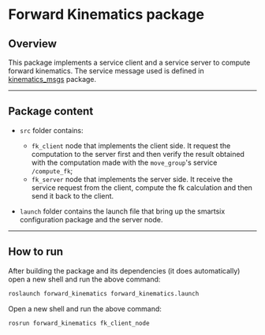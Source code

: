 # Forward Kinematics package

## Overview

This package implements a service client and a service server to compute forward kinematics. The service message used is defined in [kinematics_msgs](../kinematics_msgs) package.

---

## Package content

* ```src``` folder contains:
  * ```fk_client``` node that implements the client side. It request the computation to the server first and then verify the result obtained with the computation made with the `move_group`'s service `/compute_fk`;
  * ```fk_server``` node that implements the server side. It receive the service request from the client, compute the fk calculation and then send it back to the client.

* ```launch``` folder contains the launch file that bring up the smartsix configuration package and the server node.

---

## How to run

After building the package and its dependencies (it does automatically) open a new shell and run the above command:

```bash
roslaunch forward_kinematics forward_kinematics.launch
```

Open a new shell and run the above command:

```bash
rosrun forward_kinematics fk_client_node
```
